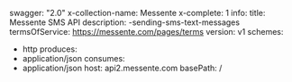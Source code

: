 swagger: "2.0"
x-collection-name: Messente
x-complete: 1
info:
  title: Messente SMS API
  description: -sending-sms-text-messages
  termsOfService: https://messente.com/pages/terms
  version: v1
schemes:
- http
produces:
- application/json
consumes:
- application/json
host: api2.messente.com
basePath: /